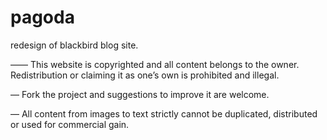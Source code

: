 pagoda
======

redesign of blackbird blog site.

——
This website is copyrighted and all content belongs to the owner. Redistribution or claiming it as one’s own is prohibited and illegal. 

— Fork the project and suggestions to improve it are welcome. 

— All content from images to text strictly cannot be duplicated, distributed or used for commercial gain. 
